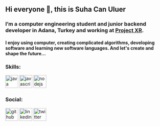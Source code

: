 ## Hi everyone 👋, this is **Suha Can Uluer**

### I’m a **computer engineering student** and junior **backend developer** in Adana, Turkey and working at [Project XR](http://projectxr.com.tr).

#### I enjoy using computer, creating complicated algorithms, developing software and learning new software languages. And let's create and shape the future...

### Skills: 

<img src='https://cdn.jsdelivr.net/npm/simple-icons@3.0.1/icons/java.svg' alt='java' height='40'>   <img src='https://cdn.jsdelivr.net/npm/simple-icons@3.0.1/icons/javascript.svg' alt='javascript' height='40'> <img src='https://cdn.jsdelivr.net/npm/simple-icons@3.0.1/icons/node-dot-js.svg' alt='nodejs' height='40'>

### Social: 

[<img src='https://cdn.jsdelivr.net/npm/simple-icons@3.0.1/icons/github.svg' alt='github' height='40'>](https://github.com/suhacanuluer)  [<img src='https://cdn.jsdelivr.net/npm/simple-icons@3.0.1/icons/linkedin.svg' alt='linkedin' height='40'>](https://www.linkedin.com/in/suhacanuluer/)  [<img src='https://cdn.jsdelivr.net/npm/simple-icons@3.0.1/icons/twitter.svg' alt='twitter' height='40'>](https://twitter.com/suhacanuluer)  

